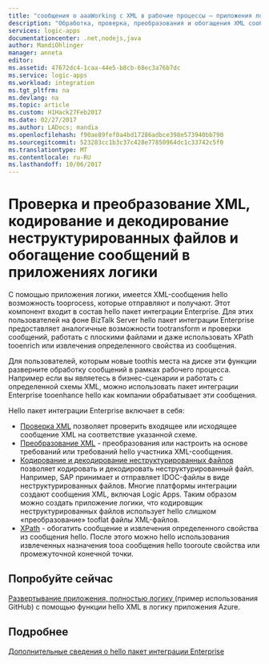 ```yaml
---
title: "сообщения о aaaWorking с XML в рабочие процессы — приложения логики Azure | Документы Microsoft"
description: "Обработка, проверка, преобразования и обогащения XML сообщения в логику приложения и с помощью бизнес tooscenarios hello пакет интеграции Enterprise"
services: logic-apps
documentationcenter: .net,nodejs,java
author: MandiOhlinger
manager: anneta
editor: 
ms.assetid: 47672dc4-1caa-44e5-b8cb-68ec3a76b7dc
ms.service: logic-apps
ms.workload: integration
ms.tgt_pltfrm: na
ms.devlang: na
ms.topic: article
ms.custom: H1Hack27Feb2017
ms.date: 02/27/2017
ms.author: LADocs; mandia
ms.openlocfilehash: f90ae89fef0a4bd17286adbce398e573940bb790
ms.sourcegitcommit: 523283cc1b3c37c428e77850964dc1c33742c5f0
ms.translationtype: MT
ms.contentlocale: ru-RU
ms.lasthandoff: 10/06/2017
---
```

# <a name="validate-and-transform-xml-encode-and-decode-flat-files-and-enrich-messages-features-in-logic-apps"></a>Проверка и преобразование XML, кодирование и декодирование неструктурированных файлов и обогащение сообщений в приложениях логики

С помощью приложения логики, имеется XML-сообщения hello возможность tooprocess, которые отправляют и получают. Этот компонент входит в состав hello пакет интеграции Enterprise. Для этих пользователей на фоне BizTalk Server hello пакет интеграции Enterprise предоставляет аналогичные возможности tootransform и проверки сообщений, работать с плоскими файлами и даже использовать XPath tooenrich или извлечения определенного свойства из сообщения. 

Для пользователей, которым новые toothis места на диске эти функции разверните обработку сообщений в рамках рабочего процесса. Например если вы являетесь в бизнес-сценарии и работать с определенной схемы XML, можно использовать пакет интеграции Enterprise tooenhance hello как компании обрабатывает эти сообщения. 

Hello пакет интеграции Enterprise включает в себя: 

* [Проверка XML](logic-apps-enterprise-integration-xml-validation.md "Узнайте о проверке сообщений XML") позволяет проверить входящее или исходящее сообщение XML на соответствие указанной схеме.
* [Преобразование XML](../logic-apps/logic-apps-enterprise-integration-transform.md "Дополнительные сведения о преобразования сообщений XML и карт") - преобразования или настроить на основе требований или требований hello участника XML-сообщения.
* [Кодирование и декодирование неструктурированных файлов](logic-apps-enterprise-integration-flatfile.md "См. дополнительные сведения о кодировании и декодировании неструктурированных файлов") позволяет кодировать и декодировать неструктурированный файл. Например, SAP принимает и отправляет IDOC-файлы в виде неструктурированных файлов. Многие платформы интеграции создают сообщения XML, включая Logic Apps. Таким образом можно создать приложение логики, что кодировщик неструктурированных файлов использует hello слишком «преобразование» tooflat файлы XML-файлов. 
* [XPath](https://msdn.microsoft.com/library/mt643789.aspx) - обогатить сообщение и извлечения определенного свойства из сообщения hello. После этого можно hello использования извлеченных назначения tooa сообщения hello tooroute свойства или промежуточной конечной точки.

## <a name="try-it-out"></a>Попробуйте сейчас
[Развертывание приложения, полностью логику ](https://github.com/Azure/azure-quickstart-templates/tree/master/201-logic-app-veter-pipeline) (пример использования GitHub) с помощью функции hello XML в логику приложения Azure.

## <a name="learn-more"></a>Подробнее
[Дополнительные сведения о hello пакет интеграции Enterprise](../logic-apps/logic-apps-enterprise-integration-overview.md "Дополнительные сведения о пакет интеграции Enterprise")
